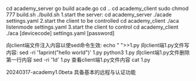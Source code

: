 cd academy_server
go build acade.go
cd ..
cd academy_client
sudo chmod 777 build.sh
./build.sh
1.start the server:
cd academy_server
./acade settings.yaml
2.start the client to be controlled
cd academy_client
./aca listenmode settings.yaml
3.start the client to control
cd academy_client
./aca [devicecode] settings.yaml [password]

向client端文件注入内容以使sed命令生效:
echo " ">>1.py
向client端1.py文件写内容:
sed -ri '1aprint("hello world")' 1.py
python3 1.py
向client端1.py文件删除第一行内容
sed -ri '1d' 1.py
查看client端1.py文件内容
cat 1.py

20240317-academy1.0beta
具备基本的远程与认证功能